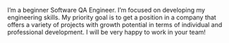 I’m a beginner Software QA Engineer. I’m focused on developing my engineering skills. My priority goal is to get a position in a company that offers a variety of projects with growth potential in terms of individual and professional development.
I will be very happy to work in your team!
